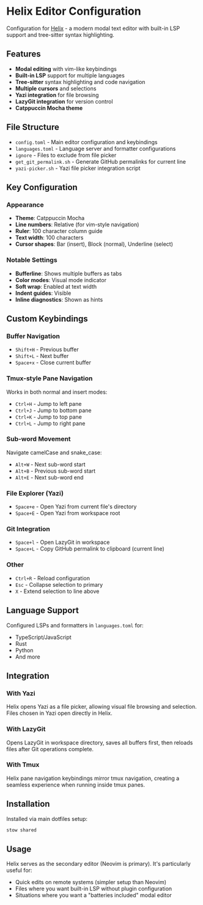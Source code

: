 # Helix Editor Configuration

Configuration for [Helix](https://helix-editor.com) - a modern modal text editor with built-in LSP support and tree-sitter syntax highlighting.

## Features

- **Modal editing** with vim-like keybindings
- **Built-in LSP** support for multiple languages
- **Tree-sitter** syntax highlighting and code navigation
- **Multiple cursors** and selections
- **Yazi integration** for file browsing
- **LazyGit integration** for version control
- **Catppuccin Mocha theme**

## File Structure

- `config.toml` - Main editor configuration and keybindings
- `languages.toml` - Language server and formatter configurations
- `ignore` - Files to exclude from file picker
- `get_git_permalink.sh` - Generate GitHub permalinks for current line
- `yazi-picker.sh` - Yazi file picker integration script

## Key Configuration

### Appearance
- **Theme**: Catppuccin Mocha
- **Line numbers**: Relative (for vim-style navigation)
- **Ruler**: 100 character column guide
- **Text width**: 100 characters
- **Cursor shapes**: Bar (insert), Block (normal), Underline (select)

### Notable Settings
- **Bufferline**: Shows multiple buffers as tabs
- **Color modes**: Visual mode indicator
- **Soft wrap**: Enabled at text width
- **Indent guides**: Visible
- **Inline diagnostics**: Shown as hints

## Custom Keybindings

### Buffer Navigation
- `Shift+H` - Previous buffer
- `Shift+L` - Next buffer
- `Space+x` - Close current buffer

### Tmux-style Pane Navigation
Works in both normal and insert modes:
- `Ctrl+H` - Jump to left pane
- `Ctrl+J` - Jump to bottom pane
- `Ctrl+K` - Jump to top pane
- `Ctrl+L` - Jump to right pane

### Sub-word Movement
Navigate camelCase and snake_case:
- `Alt+W` - Next sub-word start
- `Alt+B` - Previous sub-word start
- `Alt+E` - Next sub-word end

### File Explorer (Yazi)
- `Space+e` - Open Yazi from current file's directory
- `Space+E` - Open Yazi from workspace root

### Git Integration
- `Space+l` - Open LazyGit in workspace
- `Space+L` - Copy GitHub permalink to clipboard (current line)

### Other
- `Ctrl+R` - Reload configuration
- `Esc` - Collapse selection to primary
- `X` - Extend selection to line above

## Language Support

Configured LSPs and formatters in `languages.toml` for:
- TypeScript/JavaScript
- Rust
- Python
- And more

## Integration

### With Yazi
Helix opens Yazi as a file picker, allowing visual file browsing and selection. Files chosen in Yazi open directly in Helix.

### With LazyGit
Opens LazyGit in workspace directory, saves all buffers first, then reloads files after Git operations complete.

### With Tmux
Helix pane navigation keybindings mirror tmux navigation, creating a seamless experience when running inside tmux panes.

## Installation

Installed via main dotfiles setup:

```bash
stow shared
```

## Usage

Helix serves as the secondary editor (Neovim is primary). It's particularly useful for:
- Quick edits on remote systems (simpler setup than Neovim)
- Files where you want built-in LSP without plugin configuration
- Situations where you want a "batteries included" modal editor
